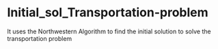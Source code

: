 # Initial_sol_Transportation-problem
It uses the Northwestern Algorithm to find the initial solution to solve the transportation problem
